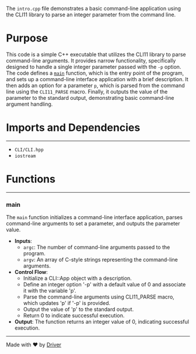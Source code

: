 <!--------------------------------------------------------------------------------->
<!-- IMPORTANT: This file is auto-generated by Driver (https://driver.ai). -------->
<!-- Manual edits may be overwritten on future commits. --------------------------->
<!--------------------------------------------------------------------------------->

The `intro.cpp` file demonstrates a basic command-line application using the CLI11 library to parse an integer parameter from the command line.

# Purpose
This code is a simple C++ executable that utilizes the CLI11 library to parse command-line arguments. It provides narrow functionality, specifically designed to handle a single integer parameter passed with the `-p` option. The code defines a [`main`](#main) function, which is the entry point of the program, and sets up a command-line interface application with a brief description. It then adds an option for a parameter `p`, which is parsed from the command line using the `CLI11_PARSE` macro. Finally, it outputs the value of the parameter to the standard output, demonstrating basic command-line argument handling.
# Imports and Dependencies

---
- `CLI/CLI.hpp`
- `iostream`


# Functions

---
### main<!-- {{#callable:main}} -->
The `main` function initializes a command-line interface application, parses command-line arguments to set a parameter, and outputs the parameter value.
- **Inputs**:
    - `argc`: The number of command-line arguments passed to the program.
    - `argv`: An array of C-style strings representing the command-line arguments.
- **Control Flow**:
    - Initialize a CLI::App object with a description.
    - Define an integer option '-p' with a default value of 0 and associate it with the variable 'p'.
    - Parse the command-line arguments using CLI11_PARSE macro, which updates 'p' if '-p' is provided.
    - Output the value of 'p' to the standard output.
    - Return 0 to indicate successful execution.
- **Output**: The function returns an integer value of 0, indicating successful execution.



---
Made with ❤️ by [Driver](https://www.driver.ai/)